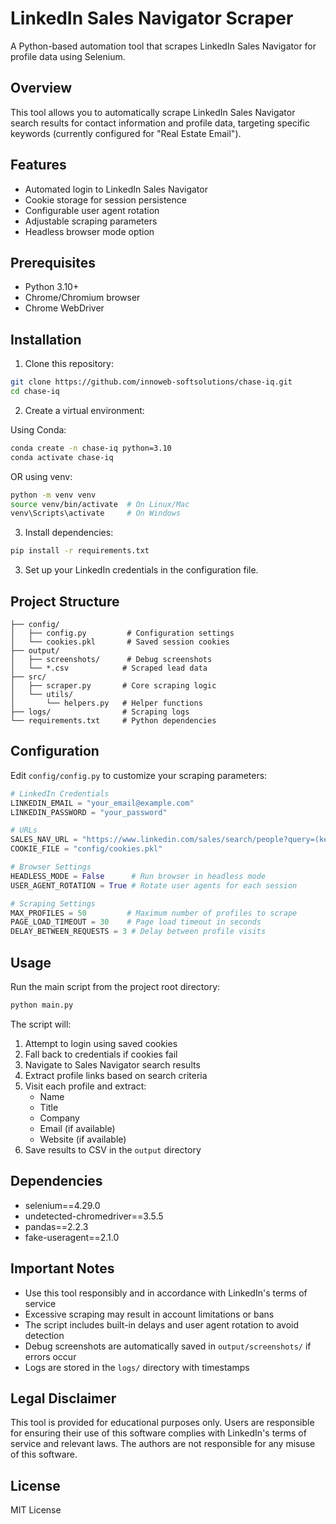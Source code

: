 # LinkedIn Sales Navigator Scraper

A Python-based automation tool that scrapes LinkedIn Sales Navigator for profile data using Selenium.

## Overview

This tool allows you to automatically scrape LinkedIn Sales Navigator search results for contact information and profile data, targeting specific keywords (currently configured for "Real Estate Email").

## Features

- Automated login to LinkedIn Sales Navigator
- Cookie storage for session persistence
- Configurable user agent rotation
- Adjustable scraping parameters
- Headless browser mode option

## Prerequisites

- Python 3.10+
- Chrome/Chromium browser
- Chrome WebDriver

## Installation

1. Clone this repository:
```bash
git clone https://github.com/innoweb-softsolutions/chase-iq.git
cd chase-iq
```

2. Create a virtual environment:

Using Conda:
```bash
conda create -n chase-iq python=3.10
conda activate chase-iq
```

OR using venv:
```bash
python -m venv venv
source venv/bin/activate  # On Linux/Mac
venv\Scripts\activate     # On Windows
```

3. Install dependencies:
```bash
pip install -r requirements.txt
```

3. Set up your LinkedIn credentials in the configuration file.

## Project Structure

```
├── config/
│   ├── config.py         # Configuration settings
│   └── cookies.pkl       # Saved session cookies
├── output/
│   ├── screenshots/      # Debug screenshots
│   └── *.csv            # Scraped lead data
├── src/
│   ├── scraper.py       # Core scraping logic
│   └── utils/
│       └── helpers.py   # Helper functions
├── logs/                # Scraping logs
└── requirements.txt     # Python dependencies
```

## Configuration

Edit `config/config.py` to customize your scraping parameters:

```python
# LinkedIn Credentials
LINKEDIN_EMAIL = "your_email@example.com"
LINKEDIN_PASSWORD = "your_password"

# URLs
SALES_NAV_URL = "https://www.linkedin.com/sales/search/people?query=(keywords:Real%20Estate%20Email)"
COOKIE_FILE = "config/cookies.pkl"

# Browser Settings
HEADLESS_MODE = False      # Run browser in headless mode
USER_AGENT_ROTATION = True # Rotate user agents for each session

# Scraping Settings
MAX_PROFILES = 50         # Maximum number of profiles to scrape
PAGE_LOAD_TIMEOUT = 30    # Page load timeout in seconds
DELAY_BETWEEN_REQUESTS = 3 # Delay between profile visits
```

## Usage

Run the main script from the project root directory:

```bash
python main.py
```

The script will:
1. Attempt to login using saved cookies
2. Fall back to credentials if cookies fail
3. Navigate to Sales Navigator search results
4. Extract profile links based on search criteria
5. Visit each profile and extract:
   - Name
   - Title
   - Company
   - Email (if available)
   - Website (if available)
6. Save results to CSV in the `output` directory

## Dependencies

- selenium==4.29.0
- undetected-chromedriver==3.5.5
- pandas==2.2.3
- fake-useragent==2.1.0

## Important Notes

- Use this tool responsibly and in accordance with LinkedIn's terms of service
- Excessive scraping may result in account limitations or bans
- The script includes built-in delays and user agent rotation to avoid detection
- Debug screenshots are automatically saved in `output/screenshots/` if errors occur
- Logs are stored in the `logs/` directory with timestamps

## Legal Disclaimer

This tool is provided for educational purposes only. Users are responsible for ensuring their use of this software complies with LinkedIn's terms of service and relevant laws. The authors are not responsible for any misuse of this software.

## License

MIT License
